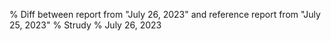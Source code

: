 % Diff between report from "July 26, 2023" and reference report from "July 25, 2023"
% Strudy
% July 26, 2023


